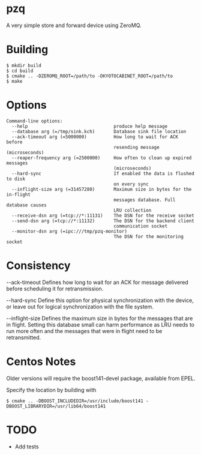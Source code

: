 pzq
===

A very simple store and forward device using ZeroMQ.

Building
========

    $ mkdir build
    $ cd build
    $ cmake .. -DZEROMQ_ROOT=/path/to -DKYOTOCABINET_ROOT=/path/to
    $ make

Options
=======

    Command-line options:
      --help                                produce help message
      --database arg (=/tmp/sink.kch)       Database sink file location
      --ack-timeout arg (=5000000)          How long to wait for ACK before 
                                            resending message (microseconds)
      --reaper-frequency arg (=2500000)     How often to clean up expired messages 
                                            (microseconds)
      --hard-sync                           If enabled the data is flushed to disk 
                                            on every sync
      --inflight-size arg (=31457280)       Maximum size in bytes for the in-flight
                                            messages database. Full database causes
                                            LRU collection
      --receive-dsn arg (=tcp://*:11131)    The DSN for the receive socket
      --send-dsn arg (=tcp://*:11132)       The DSN for the backend client 
                                            communication socket
      --monitor-dsn arg (=ipc:///tmp/pzq-monitor)
                                            The DSN for the monitoring socket


Consistency
===========

--ack-timeout
Defines how long to wait for an ACK for message delivered before scheduling
it for retransmission.

--hard-sync
Define this option for physical synchronization with the device, or leave out
for logical synchronization with the file system.

--inflight-size
Defines the maximum size in bytes for the messages that are in flight. Setting
this database small can harm performance as LRU needs to run more often and 
the messages that were in flight need to be retransmitted.

Centos Notes
======

Older versions will require the boost141-devel package, available from EPEL. 

Specify the location by building with 

    $ cmake .. -DBOOST_INCLUDEDIR=/usr/include/boost141 -DBOOST_LIBRARYDIR=/usr/lib64/boost141



TODO
====

- Add tests
